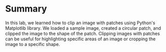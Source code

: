# Summary

In this lab, we learned how to clip an image with patches using Python's Matplotlib library. We loaded a sample image, created a circular patch, and clipped the image to the shape of the patch. Clipping images with patches can be useful for highlighting specific areas of an image or cropping the image to a specific shape.
